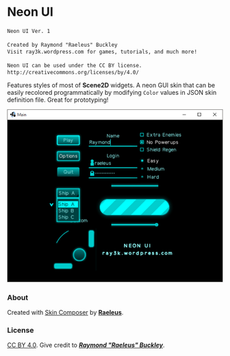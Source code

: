 # Neon UI

```
Neon UI Ver. 1

Created by Raymond "Raeleus" Buckley
Visit ray3k.wordpress.com for games, tutorials, and much more!

Neon UI can be used under the CC BY license.
http://creativecommons.org/licenses/by/4.0/
```

Features styles of most of **Scene2D** widgets. A neon GUI skin that can be easily recolored programmatically by modifying `Color` values in JSON skin definition file. Great for prototyping!

![Neon](preview.gif)

### About

Created with [Skin Composer](https://github.com/raeleus/skin-composer) by [**Raeleus**](https://ray3k.wordpress.com/neon-ui-skin-for-libgdx/).

### License
[CC BY 4.0](http://creativecommons.org/licenses/by/4.0/). Give credit to [***Raymond "Raeleus" Buckley***](https://ray3k.wordpress.com/software/skin-composer-for-libgdx/).
